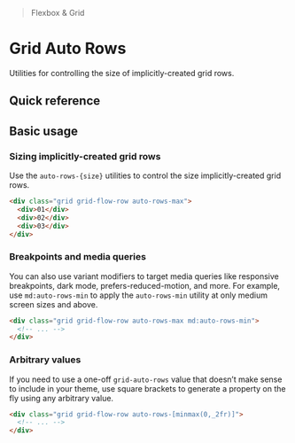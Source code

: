 > Flexbox & Grid

# Grid Auto Rows
Utilities for controlling the size of implicitly-created grid rows.

## Quick reference

<qr-table />

## Basic usage
### Sizing implicitly-created grid rows
Use the `auto-rows-{size}` utilities to control the size implicitly-created grid rows.

```html
<div class="grid grid-flow-row auto-rows-max">
  <div>01</div>
  <div>02</div>
  <div>03</div>
</div>
```

### Breakpoints and media queries
You can also use variant modifiers to target media queries like responsive breakpoints, dark mode, prefers-reduced-motion, and more. For example, use `md:auto-rows-min` to apply the `auto-rows-min` utility at only medium screen sizes and above.

```html
<div class="grid grid-flow-row auto-rows-max md:auto-rows-min">
  <!-- ... -->
</div>
```

### Arbitrary values
If you need to use a one-off `grid-auto-rows` value that doesn’t make sense to include in your theme, use square brackets to generate a property on the fly using any arbitrary value.

```html
<div class="grid grid-flow-row auto-rows-[minmax(0,_2fr)]">
  <!-- ... -->
</div>
```
